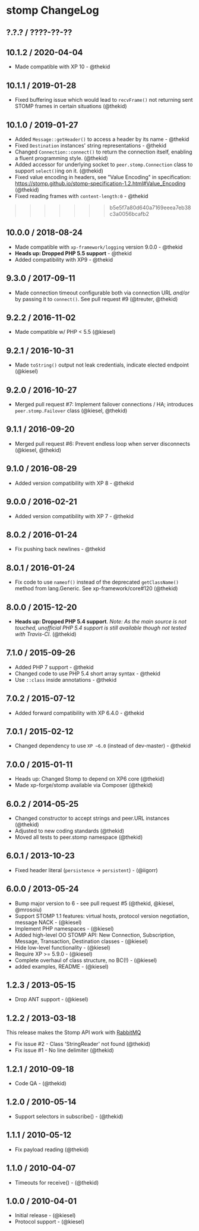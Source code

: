 stomp ChangeLog
========================================================================

## ?.?.? / ????-??-??

## 10.1.2 / 2020-04-04

* Made compatible with XP 10 - @thekid

## 10.1.1 / 2019-01-28

* Fixed buffering issue which would lead to `recvFrame()` not returning
  sent STOMP frames in certain situations
  (@thekid)

## 10.1.0 / 2019-01-27

* Added `Message::getHeader()` to access a header by its name - @thekid
* Fixed `Destination` instances' string representations - @thekid
* Changed `Connection::connect()` to return the connection itself,
  enabling a fluent programming style.
  (@thekid)
* Added accessor for underlying socket to `peer.stomp.Connection` class
  to support `select()`ing on it.
  (@thekid)
* Fixed value encoding in headers, see "Value Encoding" in specification:
  https://stomp.github.io/stomp-specification-1.2.html#Value_Encoding
  (@thekid)
* Fixed reading frames with `content-length:0` - @thekid
>>>>>>> b5e5f7a80d640a7169eeea7eb38c3a0056bcafb2

## 10.0.0 / 2018-08-24

* Made compatible with `xp-framework/logging` version 9.0.0 - @thekid
* **Heads up: Dropped PHP 5.5 support** - @thekid
* Added compatibility with XP9 - @thekid

## 9.3.0 / 2017-09-11

* Made connection timeout configurable both via connection URL *and/or* by
  passing it to `connect()`. See pull request #9
  (@treuter, @thekid)

## 9.2.2 / 2016-11-02

* Made compatible w/ PHP < 5.5
  (@kiesel)

## 9.2.1 / 2016-10-31

* Made `toString()` output not leak credentials, indicate elected endpoint
  (@kiesel)

## 9.2.0 / 2016-10-27

* Merged pull request #7: Implement failover connections / HA; introduces
  `peer.stomp.Failover` class
  (@kiesel, @thekid)

## 9.1.1 / 2016-09-20

* Merged pull request #6: Prevent endless loop when server disconnects
  (@kiesel, @thekid)

## 9.1.0 / 2016-08-29

* Added version compatibility with XP 8 - @thekid

## 9.0.0 / 2016-02-21

* Added version compatibility with XP 7 - @thekid

## 8.0.2 / 2016-01-24

* Fix pushing back newlines - @thekid

## 8.0.1 / 2016-01-24

* Fix code to use `nameof()` instead of the deprecated `getClassName()`
  method from lang.Generic. See xp-framework/core#120
  (@thekid)

## 8.0.0 / 2015-12-20

* **Heads up: Dropped PHP 5.4 support**. *Note: As the main source is not
  touched, unofficial PHP 5.4 support is still available though not tested
  with Travis-CI*.
  (@thekid)

## 7.1.0 / 2015-09-26

* Added PHP 7 support - @thekid
* Changed code to use PHP 5.4 short array syntax - @thekid
* Use `::class` inside annotations - @thekid

## 7.0.2 / 2015-07-12

* Added forward compatibility with XP 6.4.0 - @thekid

## 7.0.1 / 2015-02-12

* Changed dependency to use `XP ~6.0` (instead of dev-master) - @thekid

## 7.0.0 / 2015-01-11

* Heads up: Changed Stomp to depend on XP6 core (@thekid)
* Made xp-forge/stomp available via Composer (@thekid)

## 6.0.2 / 2014-05-25

* Changed constructor to accept strings and peer.URL instances (@thekid)
* Adjusted to new coding standards (@thekid)
* Moved all tests to peer.stomp namespace (@thekid)

## 6.0.1 / 2013-10-23

* Fixed header literal (`persistence` -> `persistent`) - (@iigorr)

## 6.0.0 / 2013-05-24

* Bump major version to 6 - see pull request #5 (@thekid, @kiesel, @mrosoiu)
* Support STOMP 1.1 features: virtual hosts, protocol version negotiation,
  message NACK - (@kiesel)
* Implement PHP namespaces - (@kiesel)
* Added high-level OO STOMP API: New Connection, Subscription, Message,
  Transaction, Destination classes - (@kiesel)
* Hide low-level functionality - (@kiesel)
* Require XP >= 5.9.0 - (@kiesel)
* Complete overhaul of class structure, no BC(!) - (@kiesel)
* added examples, README - (@kiesel)

## 1.2.3 / 2013-05-15

* Drop ANT support - (@kiesel)

## 1.2.2 / 2013-03-18
This release makes the Stomp API work with [RabbitMQ](http://www.rabbitmq.com/)

* Fix issue #2 - Class 'StringReader' not found (@thekid)
* Fix issue #1 - No line delimiter (@thekid)

## 1.2.1 / 2010-09-18

* Code QA - (@thekid)

## 1.2.0 / 2010-05-14

* Support selectors in subscribe() - (@thekid)

## 1.1.1 / 2010-05-12 

* Fix payload reading (@thekid)

## 1.1.0 / 2010-04-07

* Timeouts for receive() - (@thekid)

## 1.0.0 / 2010-04-01

* Initial release - (@kiesel)
* Protocol support - (@kiesel)